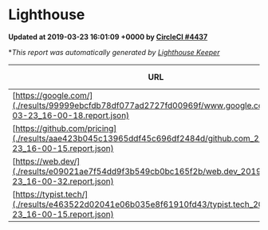 
# Lighthouse

**Updated at 2019-03-23 16:01:09 +0000 by [CircleCI #4437](https://circleci.com/gh/ItinerisLtd/lighthouse-keeper-example/4437)**

**This report was automatically generated by [Lighthouse Keeper](https://github.com/itinerisltd/lighthouse-keeper)*

| URL | Performance | Accessibility | Best Practices | SEO | PWA | Updated At |
| --- | --- | --- | --- | --- | --- | --- |
| [https://google.com/](./results/99999ebcfdb78df077ad2727fd00969f/www.google.com_2019-03-23_16-00-18.report.json) | 0.95 | 0.71 | 0.93 | 0.82 | 0.58 | 2019-03-23T16:00:18.110Z |
| [https://github.com/pricing](./results/aae423b045c13965ddf45c696df2484d/github.com_2019-03-23_16-00-15.report.json) | 0.88 | 0.89 | 0.93 | 0.9 | 0.58 | 2019-03-23T16:00:15.120Z |
| [https://web.dev/](./results/e09021ae7f54dd9f3b549cb0bc165f2b/web.dev_2019-03-23_16-00-32.report.json) | 0.97 | 0.93 | 1 | 0.96 | 1 | 2019-03-23T16:00:32.945Z |
| [https://typist.tech/](./results/e463522d02041e06b035e8f61910fd43/typist.tech_2019-03-23_16-00-15.report.json) | 1 |  |  |  |  | 2019-03-23T16:00:15.797Z |
